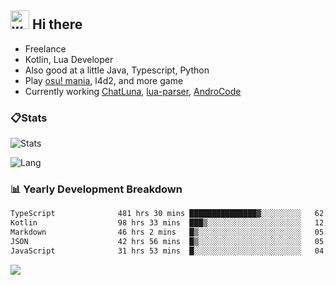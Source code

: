 ## <img alt="wave" src="https://raw.githubusercontent.com/MartinHeinz/MartinHeinz/master/wave.gif" width="30px"> Hi there

- Freelance
- Kotlin, Lua Developer
- Also good at a little Java, Typescript, Python
- Play [osu! mania](https://osu.ppy.sh/users/29808669), l4d2, and more game
- Currently working [ChatLuna](https://github.com/ChatLunaLab), [lua-parser](https://github.com/dingyi222666/lua-parser), [AndroCode](https://github.com/dingyi222666/AndroCode)

### 📋Stats

![Stats](https://github-readme-stats.vercel.app/api?username=dingyi222666&show_icons=true&icon_color=47A69E&title_color=47A69E&count_private=true)    

![Lang](https://github-readme-stats.vercel.app/api/top-langs/?username=dingyi222666&layout=compact&title_color=47A69E&hide=html,css,c,c%2B%2B)   

### 📊 Yearly Development Breakdown

<!--START_SECTION:waka-->

```txt
TypeScript              481 hrs 30 mins ███████████████▓░░░░░░░░░   62.03 %
Kotlin                  98 hrs 33 mins  ███▒░░░░░░░░░░░░░░░░░░░░░   12.70 %
Markdown                46 hrs 2 mins   █▒░░░░░░░░░░░░░░░░░░░░░░░   05.93 %
JSON                    42 hrs 56 mins  █▒░░░░░░░░░░░░░░░░░░░░░░░   05.53 %
JavaScript              31 hrs 53 mins  █░░░░░░░░░░░░░░░░░░░░░░░░   04.11 %
```

<!--END_SECTION:waka-->

![](https://komarev.com/ghpvc/?username=dingyi222666)

